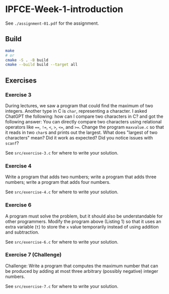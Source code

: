 # IPFCE-Week-1-introduction

See `./assignment-01.pdf` for the assignment.

## Build

```bash
make
# or
cmake -S . -B build
cmake --build build --target all
```

## Exercises
### Exercise 3
During lectures, we saw a program that could find the maximum of two integers. Another type in C is `char`, representing a character. I asked ChatGPT the following: how can I compare two characters in C? and got the following answer: You can directly compare two characters using relational operators like `==`, `!=`, `<`, `>`, `<=`, and `>=`. Change the program `maxvalue.c` so that it reads in two `char`s and prints out the largest. What does "largest of two characters" mean? Did it work as expected? Did you notice issues with `scanf`?

See `src/exercise-3.c` for where to write your solution.


### Exercise 4
Write a program that adds two numbers; write a program that adds three numbers;
write a program that adds four numbers.

See `src/exercise-4.c` for where to write your solution.

### Exercise 6
A program must solve the problem, but it should also be understandable for other programmers. Modify the program above (Listing 1) so that it uses an extra variable (`t`) to store the `x` value temporarily instead of using addition and subtraction.

See `src/exercise-6.c` for where to write your solution.


### Exercise 7 (Challenge)
Challenge: Write a program that computes the maximum number that can be produced by adding at most three arbitrary (possibly negative) integer numbers.

See `src/exercise-7.c` for where to write your solution.
